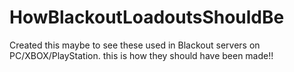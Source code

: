 # HowBlackoutLoadoutsShouldBe
Created this maybe to see these used in Blackout servers on PC/XBOX/PlayStation. this is how they should have been made!!
